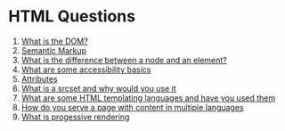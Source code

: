 # HTML Questions

1. [What is the DOM?](html/dom.md)
2. [Semantic Markup]()
3. [What is the difference between a node and an element?]()
4. [What are some accessibility basics](html/nodeAndElement.md)
5. [Attributes]()
6. [What is a srcset and why would you use it](/html/srcset.md)
7. [What are some HTML templating languages and have you used them](html/template-languages.md)
8. [How do you serve a page with content in multiple languages](html/multiple-languages.md)
9. [What is progessive rendering](html/progressiveRendering.md)
